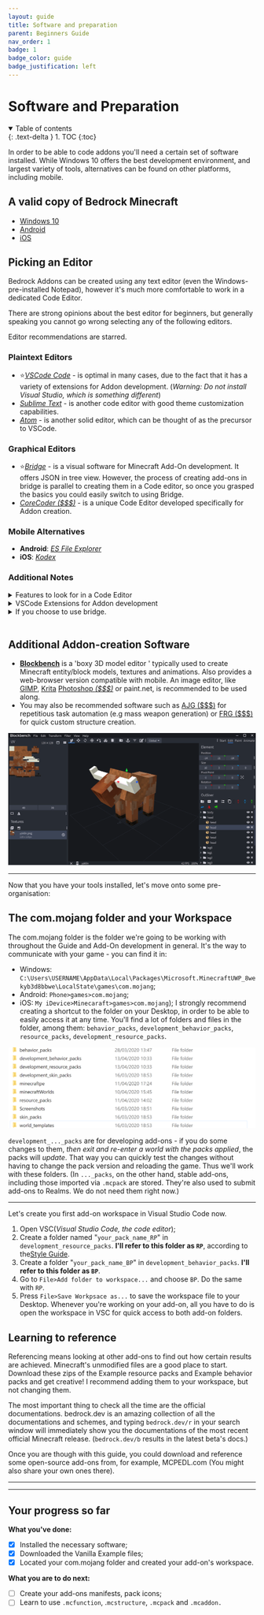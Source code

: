 ```yaml
---
layout: guide
title: Software and preparation
parent: Beginners Guide
nav_order: 1
badge: 1
badge_color: guide
badge_justification: left
---
```


# Software and Preparation

<details id="toc" open markdown="block">
  <summary>
    Table of contents
  </summary>
  {: .text-delta }
1. TOC
{:toc}
</details>

In order to be able to code addons you'll need a certain set of software installed. While Windows 10 offers the best development environment, and largest variety of tools, alternatives can be found on other platforms, including mobile.

## A valid copy of Bedrock Minecraft
- [Windows 10](https://www.microsoft.com/en-us/p/minecraft-for-windows-10/9nblggh2jhxj?activetab=pivot:overviewtab)
- [Android](https://play.google.com/store/apps/details?id=com.mojang.minecraftpe&hl=en)
- [iOS](https://apps.apple.com/us/app/minecraft/id479516143)

## Picking an Editor

Bedrock Addons can be created using any text editor (even the Windows-pre-installed Notepad), however it's much more comfortable to work in a dedicated Code Editor.

There are strong opinions about the best editor for beginners, but generally speaking you cannot go wrong selecting any of the following editors.

Editor recommendations are starred.

### Plaintext Editors
 - ⭐[_VSCode Code_](https://code.visualstudio.com/) - is optimal in many cases, due to the fact that it has a variety of extensions for Addon development. (*Warning: Do not install Visual Studio, which is something different*)
- [_Sublime Text_](https://www.sublimetext.com/) - is another code editor with good theme customization capabilities. 
- [_Atom_](https://atom.io/) - is another solid editor, which can be thought of as the precursor to VSCode.  
 

### Graphical Editors
 - ⭐[_Bridge_](https://github.com/bridge-core/bridge.) - is a visual software for Minecraft Add-On development. It offers JSON in tree view. However, the process of creating add-ons in bridge is parallel to creating them in a Code editor, so once you grasped the basics you could easily switch to using Bridge.
- [_CoreCoder ($$$)_](https://hanprog.itch.io/core-coder) - is a unique Code Editor developed specifically for Addon creation.   

### Mobile Alternatives
- **Android**: [_ES File Explorer_](https://play.google.com/store/apps/details?id=com.File.Manager.Filemanager&hl=de&gl=US)
- **iOS**: [_Kodex_](https://apps.apple.com/us/app/kodex/id1038574481)


### Additional Notes

<details> 
   <summary>
      Features to look for in a Code Editor
   </summary>

   - **Opening Folders:** When editing Addons, it is very convenient to open an entire folder as a project, instead of just individual files. This allows you to edit the files in both the Behavior Pack and Resource Pack at the same time, and quickly switch between tasks. 
   - **Json Linting/Prettify:** Linting is the ability to validate code as correct in real-time. Linting for json will mark things like missing commas, misplaced parens, or other formatting issues so that you can fix them. [Linting can also be found online](https://jsonlint.com/), but having real-time linting built directly into your editor is very much preferred.
   - **Built in Terminal:** I find a terminal built into my editor to be very useful. I often use python scripting to supplement my workflow, and having easy access to a terminal speeds up that workflow.

</details>


<details>

   <summary>
      VSCode Extensions for Addon development
   </summary>

Many packages exist for VSCode that make editing addons easier:
 - [Blockceptions Minecraft Bedrock Development](https://marketplace.visualstudio.com/items?itemName=BlockceptionLtd.blockceptionvscodeminecraftbedrockdevelopmentextension)
 - [.mcfunction support](https://marketplace.visualstudio.com/items?itemName=arcensoth.language-mcfunction)
 - [.lang support](https://marketplace.visualstudio.com/items?itemName=zz5840.minecraft-lang-colorizer)
 - [Bedrock Definitions](https://marketplace.visualstudio.com/items?itemName=destruc7i0n.vscode-bedrock-definitions)
 - [Prettt-json](https://marketplace.visualstudio.com/items?itemName=mohsen1.prettify-json)
 - [Spell Checker (for writing wiki)](https://marketplace.visualstudio.com/items?itemName=streetsidesoftware.code-spell-checker)
 - [Snowstorm Particle Editor](https://marketplace.visualstudio.com/items?itemName=JannisX11.snowstorm)
 - [Bracket Pair Colorizer](https://marketplace.visualstudio.com/items?itemName=CoenraadS.bracket-pair-colorizer-2)
 - [UUID Generator](https://marketplace.visualstudio.com/items?itemName=netcorext.uuid-generator)

</details>



<details>

   <summary>
      If you choose to use bridge.
   </summary>

   You should be aware that it is a application that you benefit most from when you use it exclusively for editing your addon. Switching between a different editor and bridge. creates a bit of an overhead in your workflow (more later). The program builds up a knowledge base of your files as you use the editor. This enables very fast and dynamic auto-completions and file validation but also means that all of your files are cached in the background by default. There are two ways to workaround Bridge's caching strategy:
1) Increase or remove the `bridge-file-version: #11` comment the app leaves in your files after editing a file without bridge.
2) Add files that you want to edit without bridge. to a `.no-cache` file at the root of your behavior pack

Due to the nature of the file versioning system, most scripts and tools will continue to work as expected.

For further guidance on the editor, feel free to contact [solvedDev](https://twitter.com/solvedDev). bridge. also has an [official Discord server](https://discord.gg/wcRJZN3), with announcements, plugin discussion, add-on help, and more.

</details>

<br>

## Additional Addon-creation Software

 - [**Blockbench**](https://blockbench.net/) is a 'boxy 3D model editor ' typically used to create Minecraft entity/block models, textures and animations. Also provides a web-browser version compatible with mobile.  An image editor, like [GIMP](https://www.gimp.org/), [Krita](https://krita.org/en/) [Photoshop *($$$)*](https://www.adobe.com/products/photoshop.html) or paint.net, is recommended to be used along.
 - You may also be recommended software such as [AJG (\$\$\$)](https://kaifireborn.itch.io/add-on-json-generator) for repetitious task automation (e.g mass weapon generation) or [FRG (\$\$\$)](https://machine-builder.itch.io/frg-v2) for quick custom structure creation.

![Blockbench Workspace](/assets/guide/blockbench_workspace.png)



___

   Now that you have your tools installed, let's move onto some pre-organisation:

## The com.mojang folder and your Workspace
The com.mojang folder is the folder we're going to be working with throughout the Guide and Add-On development in general. It's the way to communicate with your game - you can find it in:
 - Windows: `C:\Users\USERNAME\AppData\Local\Packages\Microsoft.MinecraftUWP_8wekyb3d8bbwe\LocalState\games\com.mojang`;
- Android: `Phone>games>com.mojang`;
- iOS: `My iDevice>Minecaraft>games>com.mojang`);
 I strongly recommend creating a shortcut to the folder on your Desktop, in order to be able to easily access it at any time.
   You'll find a lot of folders and files in the folder, among them: `behavior_packs`, `development_behavior_packs`, `resource_packs`, `development_resource_packs`.

![com.mojang folder](/assets/guide/com_mojang_folder.png)


 `development_..._packs` are for developing add-ons -  if you do some changes to them, _then exit and re-enter a world with the packs applied_, the packs will _update_. That way you can quickly test the changes without having to change the pack version and reloading the game. Thus we'll work with these folders.
 (In `..._packs`, on the other hand, stable add-ons, including those imported via `.mcpack` are stored. They're also used to submit add-ons to Realms. We do not need them right now.)




____
Let's create you first add-on workspace in Visual Studio Code now.
1. Open VSC(*Visual Studio Code, the code editor*);
1. Create a folder named "`your_pack_name_RP`" in `development_resource_packs`. **I'll refer to this folder as `RP`**, according to the[Style Guide](https://wiki.bedrock.dev/knowledge/style-guide.html).
1. Create a folder "`your_pack_name_BP`" in `development_behavior_packs`. **I'll refer to this folder as `BP`**.
1. Go to `File>Add folder to workspace...`  and choose `BP`. Do the same with `RP`.
1. Press `File>Save Workpsace as...` to save the workspace file to your Desktop. Whenever you're working on your add-on, all you have to do is open the workspace in VSC for quick access to both add-on folders.

## Learning to reference
 Referencing means looking at other add-ons to find out how certain results are achieved. Minecraft's unmodified files are a good place to start. Download these zips of the Example resource packs and Example behavior packs and get creative! I recommend adding them to your workspace, but not changing them.

The most important thing to check all the time are the official documentations. bedrock.dev is an amazing collection of all  the documentations and schemes, and typing `bedrock.dev/r` in your search window will immediately show you the documentations of the most recent official Minecraft release. (`bedrock.dev/b` results in the latest beta's docs.)

 Once you are though with this guide, you could download and reference some open-source add-ons from, for example, MCPEDL.com (You might also share your own ones there).


___
___

## Your progress so far
**What you've done:**

- [x] Installed the necessary software;
- [x] Downloaded the Vanilla Example files;
- [x] Located your com.mojang folder and created your add-on's workspace.

**What you are to do next:**
- [ ] Create your add-ons manifests, pack icons;
- [ ] Learn to use `.mcfunction`, .`mcstructure`, `.mcpack` and `.mcaddon.`
